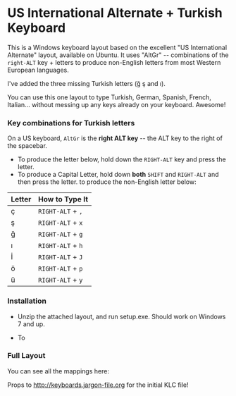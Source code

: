 # US International Alternate + Turkish Keyboard

This is a Windows keyboard layout based on the excellent 
"US International Alternate" layout, available on Ubuntu.
It uses "AltGr" -- combinations of the `right-ALT` key + letters to
produce non-English letters from most Western European languages.

I've added the three missing Turkish letters (ğ ş and ı).

You can use this one layout to type Turkish, German, Spanish, French, Italian... without 
messing up any keys already on your keyboard. Awesome!

### Key combinations for Turkish letters

On a US keyboard, `AltGr` is the **right ALT key** -- the ALT key to the right of the spacebar. 

* To produce the letter below, hold down the `RIGHT-ALT` key and press the letter.
* To produce a Capital Letter, hold down **both** `SHIFT` and `RIGHT-ALT` and then press the letter.
to produce the non-English letter below:




|Letter|How to Type It|
|------|--------------|
|  ç  | `RIGHT-ALT` + `,` |
|  ş  | `RIGHT-ALT` + `x` |
|  ğ  | `RIGHT-ALT` + `g` |
|  ı  | `RIGHT-ALT` + `h` |
|  İ  | `RIGHT-ALT` + `J` |
|  ö  | `RIGHT-ALT` + `p` |
|  ü  | `RIGHT-ALT` + `y` |


### Installation

- Unzip the attached layout, and run setup.exe. Should work on Windows 7 and up.

- To 

### Full Layout

You can see all the mappings here: 





Props to http://keyboards.jargon-file.org for the initial KLC file!

